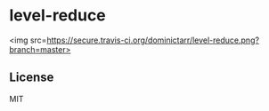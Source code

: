 # level-reduce

<img src=https://secure.travis-ci.org/dominictarr/level-reduce.png?branch=master>


## License

MIT
